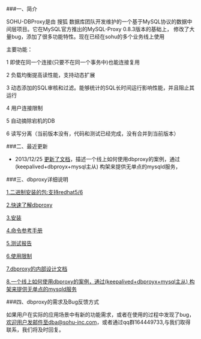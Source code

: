 ###一、简介

SOHU-DBProxy是由 搜狐 数据库团队开发维护的一个基于MySQL协议的数据中间层项目。它在MySQL官方推出的MySQL-Proxy 0.8.3版本的基础上，
修改了大量bug，添加了很多功能特性。现在已经在sohu的多个业务线上使用
    
主要功能：

1 即使在同一个连接(只要不在同一个事务中)也能连接复用

2 负载均衡提高读性能，支持动态扩展

3 动态添加的SQL审核和过滤。能够统计的SQL长时间运行影响性能，并且阻止其运行 

4 用户连接限制

5 自动摘除宕机的DB

6 读写分离（当前版本没有，代码和测试已经完成，没有合并到当前版本）

###二、最近更新

* 2013/12/25 [更新了文档](doc//case-study/sohu-cloud/dbha.md)，描述一个线上如何使用dbproxy的案例，通过(keepalived+dbproyx+mysql主从) 构架来提供无单点的mysqld服务，
 

###三、dbproxy详细说明

[1.二进制安装的包:支持redhat5/6](bin/)  

[2.快速了解dbproxy](doc/Getting_Started_with_DBProxy.pdf)

[3.安装](doc/dbproxy安装.pdf)

[4.命令参考手册](doc/dbproxy管理命令列表.pdf)

[5.测试报告](doc/dbproxy_测试报告.pdf)

[6.使用限制](doc/dbproxy使用限制.pdf)

[7.dbproxy的内部设计文档](doc/design_internal_doc)

[8.一个线上如何使用dbproxy的案例，通过(keepalived+dbproyx+mysql主从) 构架来提供无单点的mysqld服务](doc//case-study/sohu-cloud/dbha.md)

###四、dbproxy的需求及Bug反馈方式

如果用户在实际的应用场景中有新的功能需求，或者在使用的过程中发现了bug，
欢迎用户发邮件至dba@sohu-inc.com，或者通过qq群164449733,与我们取得联系，我们将及时回复。

